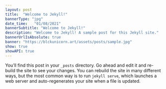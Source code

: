 ```yaml
---
layout: post
title:  "Welcome to Jekyll!"
bannerType: "jpg"
date_time:   "01/08/2021"
bannerSubtitle: "Welcome to Jekyll!"
description: "Welcome to Jekyll! A sample post for this Jekyll site."
bannerUrlIsAbsolute: true
banner: "https://blckunicorn.art/assets/posts/sample.jpg"
show: true
showAPI: true
---
```

You’ll find this post in your `_posts` directory. Go ahead and edit it and re-build the site to see your changes. You can rebuild the site in many different ways, but the most common way is to run `jekyll serve`, which launches a web server and auto-regenerates your site when a file is updated.
